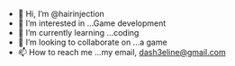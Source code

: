 - 👋 Hi, I’m @hairinjection
- 👀 I’m interested in ...Game development
- 🌱 I’m currently learning ...coding
- 💞️ I’m looking to collaborate on ...a game
- 📫 How to reach me ...my email, dash3eline@gmail.com

<!---
hairinjection/hairinjection is a ✨ special ✨ repository because its `README.md` (this file) appears on your GitHub profile.
You can click the Preview link to take a look at your changes.
--->
